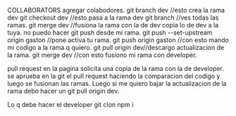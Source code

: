 COLLABORATORS
agregar colabodores. 
git branch dev  //esto crea la rama dev
git checkout dev //esto pasa a la rama dev
git branch //ves todas las ramas. 
git merge dev //fusiona la rama con la de dev copia lo de dev a la tuya. 
no puedo hacer git push desde mi rama. 
git push --set-upstream origin gaston //pone activa tu rama. 
git push origin gaston //con esto mando mi codigo a la rama q quiero. 
git pull origin dev//descargo actualizacion de la rama. 
git merge dev   //con esto fusiono mi rama con developer.

pull request en la pagina solicita una copia de la rama con la de developer. 
se aprueba en la git el pull request haciendo la comparacion del codigo y luego se fusionan las ramas. 
Luego si me quiero bajar la actualizacion de la rama debo hacer un git pull origin dev. 


Lo q debe hacer el developer
git clon
npm i
